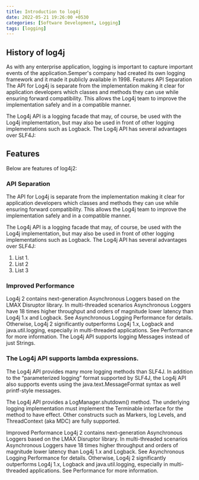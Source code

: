 ```yaml
---
title: Introduction to log4j 
date: 2022-05-21 19:26:00 +0530
categories: [Software Development, Logging]
tags: [logging]     
---
```

## History of log4j
As with any enterprise application, logging is important to capture important events of 
the application.Semper's company had created its own logging framework and it made it publicly 
available in 1998. 
Features
API Separation
The API for Log4j is separate from the implementation making it clear for application developers which classes and methods they can use while ensuring forward compatibility. This allows the Log4j team to improve the implementation safely and in a compatible manner.

The Log4j API is a logging facade that may, of course, be used with the Log4j implementation, but may also be used in front of other logging implementations such as Logback. The Log4j API has several advantages over SLF4J:

## Features
Below are features of log4j2:
### API Separation
The API for Log4j is separate from the implementation making it clear for application developers which classes and methods they can use while ensuring forward compatibility. This allows the Log4j team to improve the implementation safely and in a compatible manner.

The Log4j API is a logging facade that may, of course, be used with the Log4j implementation, but may also be used in front of other logging implementations such as Logback. The Log4j API has several advantages over SLF4J:
1. List 1.
2. List 2
3. List 3

### Improved Performance

Log4j 2 contains next-generation Asynchronous Loggers based on the LMAX Disruptor library. In multi-threaded scenarios Asynchronous Loggers have 18 times higher throughput and orders of magnitude lower latency than Log4j 1.x and Logback. See Asynchronous Logging Performance for details. Otherwise, Log4j 2 significantly outperforms Log4j 1.x, Logback and java.util.logging, especially in multi-threaded applications. See Performance for more information.
The Log4j API supports logging Messages instead of just Strings.
### The Log4j API supports lambda expressions.
The Log4j API provides many more logging methods than SLF4J.
In addition to the “parameterized logging” format supported by SLF4J, the Log4j API also supports events using the java.text.MessageFormat syntax as well printf-style messages.

The Log4j API provides a LogManager.shutdown() method. The underlying logging implementation must implement the Terminable interface for the method to have effect.
Other constructs such as Markers, log Levels, and ThreadContext (aka MDC) are fully supported.

Improved Performance
Log4j 2 contains next-generation Asynchronous Loggers based on the LMAX Disruptor library. In multi-threaded scenarios Asynchronous Loggers have 18 times higher throughput and orders of magnitude lower latency than Log4j 1.x and Logback. See Asynchronous Logging Performance for details. Otherwise, Log4j 2 significantly outperforms Log4j 1.x, Logback and java.util.logging, especially in multi-threaded applications. See Performance for more information.
